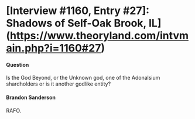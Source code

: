 # [Interview #1160, Entry #27]: Shadows of Self-Oak Brook, IL](https://www.theoryland.com/intvmain.php?i=1160#27)

#### Question

Is the God Beyond, or the Unknown god, one of the Adonalsium shardholders or is it another godlike entity?

#### Brandon Sanderson

RAFO.

